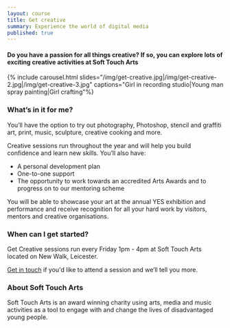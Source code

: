```yaml
---
layout: course
title: Get creative
summary: Experience the world of digital media
published: true
---
```


#### Do you have a passion for all things creative? If so, you can explore lots of exciting creative activities at Soft Touch Arts

{% include carousel.html slides="/img/get-creative.jpg|/img/get-creative-2.jpg|/img/get-creative-3.jpg" captions="Girl in recording studio|Young man spray painting|Girl crafting"%}

### What’s in it for me? 

You’ll have the option to try out photography, Photoshop, stencil and graffiti art, print, music, sculpture, creative cooking and more.

Creative sessions run throughout the year and will help you build confidence and learn new skills. You’ll also have:

* A personal development plan 
* One-to-one support 
* The opportunity to work towards an accredited Arts Awards and to progress on to our mentoring scheme 

You will be able to showcase your art at the annual YES exhibition and performance and receive recognition for all your hard work by visitors, mentors and creative organisations.

### When can I get started? 

Get Creative sessions run every Friday 1pm - 4pm at Soft Touch Arts located on New Walk, Leicester. 

[Get in touch](https://www.yesproject.org/get-started/) if you'd like to attend a session and we’ll tell you more.

### About Soft Touch Arts

Soft Touch Arts is an award winning charity using arts, media and music activities as a tool to engage with and change the lives of disadvantaged young people.
